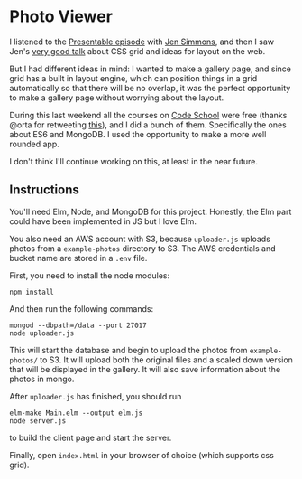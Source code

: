 # Photo Viewer

I listened to the [Presentable episode][presentable] with [Jen Simmons][jen],
and then I saw Jen's [very good talk][talk] about CSS grid and ideas for layout
on the web.

But I had different ideas in mind: I wanted to make a gallery page, and since
grid has a built in layout engine, which can position things in a grid
automatically so that there will be no overlap, it was the perfect opportunity
to make a gallery page without worrying about the layout.

During this last weekend all the courses on [Code School][codeschool]
were free (thanks @orta for retweeting [this][retweet]), and I did a bunch of
them. Specifically the ones about ES6 and MongoDB. I used the opportunity to
make a more well rounded app.

I don't think I'll continue working on this, at least in the near future.

## Instructions

You'll need Elm, Node, and MongoDB for this project. Honestly, the Elm part
could have been implemented in JS but I love Elm.

You also need an AWS account with S3, because `uploader.js` uploads photos from
a `example-photos` directory to S3. The AWS credentials and bucket name
are stored in a `.env` file.

First, you need to install the node modules:

    npm install

And then run the following commands:

    mongod --dbpath=/data --port 27017
    node uploader.js

This will start the database and begin to upload the photos
from `example-photos/` to S3. It will upload both the original files
and a scaled down version that will be displayed in the gallery.
It will also save information about the photos in mongo.

After `uploader.js` has finished, you should run

    elm-make Main.elm --output elm.js
    node server.js

to build the client page and start the server.

Finally, open `index.html` in your browser of choice (which supports css grid).

[presentable]: https://www.relay.fm/presentable/28
[jen]: http://jensimmons.com
[talk]: https://www.youtube.com/watch?v=Qof0XB0yaDs
[codeschool]: https://www.codeschool.com
[retweet]: https://twitter.com/thekitze/status/898521172228419584